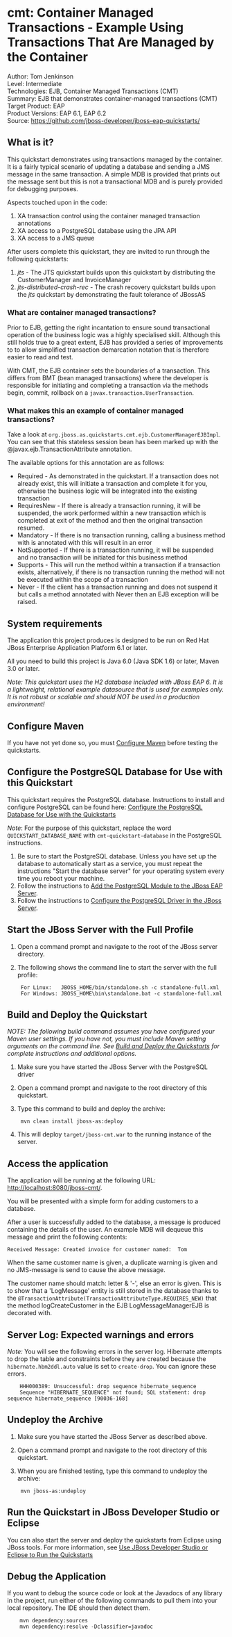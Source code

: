 cmt: Container Managed Transactions - Example Using Transactions That Are Managed by the Container 
==================================================================================================
Author: Tom Jenkinson  
Level: Intermediate  
Technologies: EJB, Container Managed Transactions (CMT)  
Summary: EJB that demonstrates container-managed transactions (CMT)  
Target Product: EAP  
Product Versions: EAP 6.1, EAP 6.2  
Source: <https://github.com/jboss-developer/jboss-eap-quickstarts/>  

## What is it?

This quickstart demonstrates using transactions managed by the container. It is a fairly typical scenario of updating a database and sending a JMS message in the same transaction. A simple MDB is provided that prints out the message sent but this is not a transactional MDB and is purely provided for debugging purposes.

Aspects touched upon in the code:

1. XA transaction control using the container managed transaction annotations
2. XA access to a PostgreSQL database using the JPA API
3. XA access to a JMS queue

After users complete this quickstart, they are invited to run through the following quickstarts:

1. _jts_ - The JTS quickstart builds upon this quickstart by distributing the CustomerManager and InvoiceManager
2. _jts-distributed-crash-rec_ - The crash recovery quickstart builds upon the _jts_ quickstart by demonstrating the fault tolerance of JBossAS

### What are container managed transactions?

Prior to EJB, getting the right incantation to ensure sound transactional operation of the business logic was a highly specialised skill. Although this still holds true to a great extent, EJB has provided a series of improvements to to allow simplified transaction demarcation notation that is therefore easier to read and test. 

With CMT, the EJB container sets the boundaries of a transaction. This differs from BMT (bean managed transactions) where the developer is responsible for initiating and completing a transaction via the methods begin, commit, rollback on a <code>javax.transaction.UserTransaction</code>.

### What makes this an example of container managed transactions?

Take a look at <code>org.jboss.as.quickstarts.cmt.ejb.CustomerManagerEJBImpl</code>. You can see that this stateless session bean has been marked up with the @javax.ejb.TransactionAttribute annotation.

The available options for this annotation are as follows:

* Required - As demonstrated in the quickstart. If a transaction does not already exist, this will initiate a transaction and complete it for you, otherwise the business logic will be integrated into the existing transaction
* RequiresNew - If there is already a transaction running, it will be suspended, the work performed within a new transaction which is completed at exit of the method and then the original transaction resumed. 
* Mandatory - If there is no transaction running, calling a business method with is annotated with this will result in an error
* NotSupported - If there is a transaction running, it will be suspended and no transaction will be initiated for this business method
* Supports - This will run the method within a transaction if a transaction exists, alternatively, if there is no transaction running the method will not be executed within the scope of a transaction 
* Never - If the client has a transaction running and does not suspend it but calls a method annotated with Never then an EJB exception will be raised.


System requirements
-------------------

The application this project produces is designed to be run on Red Hat JBoss Enterprise Application Platform 6.1 or later. 

All you need to build this project is Java 6.0 (Java SDK 1.6) or later, Maven 3.0 or later.

_Note: This quickstart uses the H2 database included with JBoss EAP 6. It is a lightweight, relational example datasource that is used for examples only. It is not robust or scalable and should NOT be used in a production environment!_
 
Configure Maven
---------------

If you have not yet done so, you must [Configure Maven](https://github.com/jboss-developer/jboss-developer-shared-resources/blob/master/guides/CONFIGURE_MAVEN.md#configure-maven-to-build-and-deploy-the-quickstarts) before testing the quickstarts.


Configure the PostgreSQL Database for Use with this Quickstart
--------------------------------------------------

This quickstart requires the PostgreSQL database. Instructions to install and configure PostgreSQL can be found here: [Configure the PostgreSQL Database for Use with the Quickstarts](https://github.com/jboss-developer/jboss-developer-shared-resources/blob/master/guides/CONFIGURE_POSTGRESQL.md#configure-the-postgresql-database-for-use-with-the-quickstarts)

_Note_: For the purpose of this quickstart, replace the word `QUICKSTART_DATABASE_NAME` with `cmt-quickstart-database` in the PostgreSQL instructions.

1. Be sure to start the PostgreSQL database. Unless you have set up the database to automatically start as a service, you must repeat the instructions "Start the database server" for your operating system every time you reboot your machine.
2. Follow the instructions to [Add the PostgreSQL Module to the JBoss EAP Server](https://github.com/jboss-developer/jboss-developer-shared-resources/blob/master/guides/CONFIGURE_POSTGRESQL.md#add-the-postgresql-module-to-the-jboss-eap-server).
3. Follow the instructions to [Configure the PostgreSQL Driver in the JBoss Server](https://github.com/jboss-developer/jboss-developer-shared-resources/blob/master/guides/CONFIGURE_POSTGRESQL.md#configure-the-postgresql-driver-in-the-jboss-server).


Start the JBoss Server with the Full Profile
---------------

1. Open a command prompt and navigate to the root of the JBoss server directory.
2. The following shows the command line to start the server with the full profile:

        For Linux:   JBOSS_HOME/bin/standalone.sh -c standalone-full.xml
        For Windows: JBOSS_HOME\bin\standalone.bat -c standalone-full.xml
 

Build and Deploy the Quickstart
-------------------------

_NOTE: The following build command assumes you have configured your Maven user settings. If you have not, you must include Maven setting arguments on the command line. See [Build and Deploy the Quickstarts](../README.md#build-and-deploy-the-quickstarts) for complete instructions and additional options._


1. Make sure you have started the JBoss Server with the PostgreSQL driver
2. Open a command prompt and navigate to the root directory of this quickstart.
3. Type this command to build and deploy the archive:

        mvn clean install jboss-as:deploy

4. This will deploy `target/jboss-cmt.war` to the running instance of the server.

Access the application 
---------------------

The application will be running at the following URL: <http://localhost:8080/jboss-cmt/>.

You will be presented with a simple form for adding customers to a database.

After a user is successfully added to the database, a message is produced containing the details of the user. An example MDB will dequeue this message and print the following contents:

    Received Message: Created invoice for customer named:  Tom

When the same customer name is given, a duplicate warning is given and no JMS-message is send to cause the above message.

The customer name should match: letter & '-', else an error is given. This is to show that a 'LogMessage' entity is still stored in the database thanks to the ```@TransactionAttribute(TransactionAttributeType.REQUIRES_NEW)```
that the method logCreateCustomer in the EJB LogMessageManagerEJB is decorated with. 
 

Server Log: Expected warnings and errors
-----------------------------------

_Note:_ You will see the following errors in the server log. Hibernate attempts to drop the table and constraints before they are created because the `hibernate.hbm2ddl.auto` value is set to `create-drop`. You can ignore these errors.

        HHH000389: Unsuccessful: drop sequence hibernate_sequence
        Sequence "HIBERNATE_SEQUENCE" not found; SQL statement: drop sequence hibernate_sequence [90036-168]


Undeploy the Archive
--------------------

1. Make sure you have started the JBoss Server as described above.
2. Open a command prompt and navigate to the root directory of this quickstart.
3. When you are finished testing, type this command to undeploy the archive:

        mvn jboss-as:undeploy


Run the Quickstart in JBoss Developer Studio or Eclipse
-------------------------------------
You can also start the server and deploy the quickstarts from Eclipse using JBoss tools. For more information, see [Use JBoss Developer Studio or Eclipse to Run the Quickstarts](../README.md#use-jboss-developer-studio-or-eclipse-to-run-the-quickstarts) 


Debug the Application
------------------------------------

If you want to debug the source code or look at the Javadocs of any library in the project, run either of the following commands to pull them into your local repository. The IDE should then detect them.

        mvn dependency:sources
        mvn dependency:resolve -Dclassifier=javadoc
